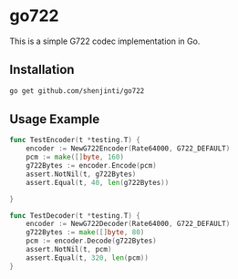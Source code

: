 # go722

This is a simple G722 codec implementation in Go. 

## Installation
```bash
go get github.com/shenjinti/go722
```

## Usage Example

```go
func TestEncoder(t *testing.T) {
	encoder := NewG722Encoder(Rate64000, G722_DEFAULT)
	pcm := make([]byte, 160)
	g722Bytes := encoder.Encode(pcm)
	assert.NotNil(t, g722Bytes)
	assert.Equal(t, 40, len(g722Bytes))

}

func TestDecoder(t *testing.T) {
	encoder := NewG722Decoder(Rate64000, G722_DEFAULT)
	g722Bytes := make([]byte, 80)
	pcm := encoder.Decode(g722Bytes)
	assert.NotNil(t, pcm)
	assert.Equal(t, 320, len(pcm))
}
```